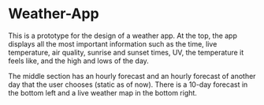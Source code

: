 # Weather-App
This is a prototype for the design of a weather app. At the top, the app displays all the most important information such as the time, live temperature, air quality, sunrise and sunset times, UV, the temperature it feels like, and the high and lows of the day. 

The middle section has an hourly forecast and an hourly forecast of another day that the user chooses (static as of now). There is a 10-day forecast in the bottom left and a live weather map in the bottom right. 
